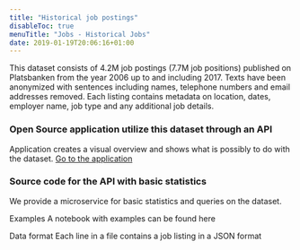```yaml
---
title: "Historical job postings"
disableToc: true
menuTitle: "Jobs - Historical Jobs"
date: 2019-01-19T20:06:16+01:00
---
```


This dataset consists of 4.2M job postings (7.7M job positions) published on Platsbanken from the year 2006 up to and including 2017. Texts have been anonymized with sentences including names, telephone numbers and email addresses removed.
Each listing contains metadata on location, dates, employer name, job type and any additional job details.

### Open Source application utilize this dataset through an API
Application creates a visual overview and shows what is possibly to do with the dataset.
[Go to the application](http://historik.azurewebsites.net/)


### Source code for the API with basic statistics
We provide a microservice for basic statistics and queries on the dataset.

Examples
A notebook with examples can be found here

Data format
Each line in a file contains a job listing in a JSON format

